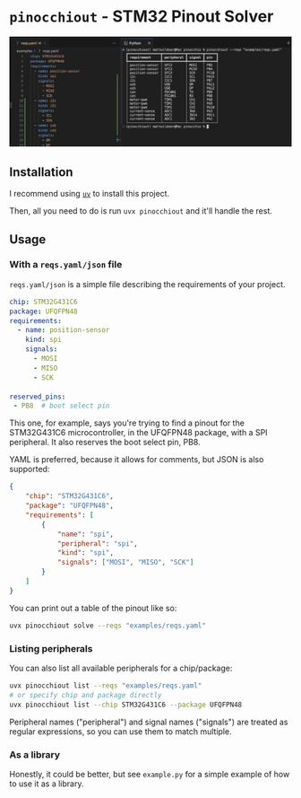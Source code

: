 # `pinocchiout` - STM32 Pinout Solver

![screenshot](https://raw.githubusercontent.com/mawildoer/pinocchiout/refs/heads/main/screenshot.png)

## Installation

I recommend using [`uv`](https://docs.astral.sh/uv/getting-started/installation/) to install this project.

Then, all you need to do is run `uvx pinocchiout` and it'll handle the rest.

## Usage

### With a `reqs.yaml/json` file

`reqs.yaml/json` is a simple file describing the requirements of your project.

```yaml title="reqs.yaml"
chip: STM32G431C6
package: UFQFPN48
requirements:
  - name: position-sensor
    kind: spi
    signals:
      - MOSI
      - MISO
      - SCK

reserved_pins:
 - PB8  # boot select pin

```

This one, for example, says you're trying to find a pinout for the STM32G431C6 microcontroller, in the UFQFPN48 package, with a SPI peripheral. It also reserves the boot select pin, PB8.

YAML is preferred, because it allows for comments, but JSON is also supported:

```json title="reqs.json"
{
    "chip": "STM32G431C6",
    "package": "UFQFPN48",
    "requirements": [
        {
            "name": "spi",
            "peripheral": "spi",
            "kind": "spi",
            "signals": ["MOSI", "MISO", "SCK"]
        }
    ]
}
```

You can print out a table of the pinout like so:

```bash title="Printing the pinout"
uvx pinocchiout solve --reqs "examples/reqs.yaml"
```

### Listing peripherals

You can also list all available peripherals for a chip/package:

```bash title="Listing peripherals"
uvx pinocchiout list --reqs "examples/reqs.yaml"
# or specify chip and package directly
uvx pinocchiout list --chip STM32G431C6 --package UFQFPN48
```

Peripheral names ("peripheral") and signal names ("signals") are treated as regular expressions, so you can use them to match multiple.

### As a library

Honestly, it could be better, but see `example.py` for a simple example of how to use it as a library.
